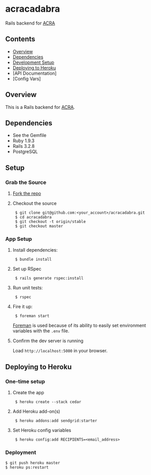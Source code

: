# acracadabra

Rails backend for [ACRA](https://code.google.com/p/acra/)

## Contents

* [Overview](#overview)
* [Dependencies](#dependencies)
* [Development Setup](#setup)
* [Deploying to Heroku](#deployment)
* [API Documentation]
* [Config Vars]

<a name="overview"></a>
## Overview

This is a Rails backend for [ACRA](https://code.google.com/p/acra).

<a name="dependencies"></a>
## Dependencies

* See the Gemfile
* Ruby 1.9.3
* Rails 3.2.8
* PostgreSQL

<a name="setup"></a>
## Setup

### Grab the Source

1. [Fork the repo](https://github.com/livefront/acracadabra/fork_select)

2. Checkout the source

        $ git clone git@github.com:<your_account>/acracadabra.git
        $ cd acracadabra
        $ git checkout -t origin/stable
        $ git checkout master

### App Setup

1. Install dependencies:

        $ bundle install

2. Set up RSpec

        $ rails generate rspec:install  

3. Run unit tests:

        $ rspec

4. Fire it up:

        $ foreman start

    [Foreman](https://github.com/ddollar/foreman) is used because of its ability to easily set environment variables with the `.env` file. 

5. Confirm the dev server is running

    Load `http://localhost:5000` in your browser.

<a name="deployment"></a>
## Deploying to Heroku

### One-time setup

1. Create the app

        $ heroku create --stack cedar

1. Add Heroku add-on(s)

        $ heroku addons:add sendgrid:starter

2. Set Heroku config variables

        $ heroku config:add RECIPIENTS=<email_address>

### Deployment

    $ git push heroku master
    $ heroku ps:restart
